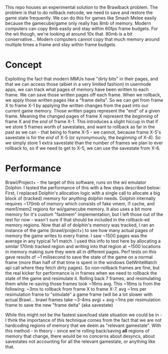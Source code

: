 
This repo houses an experimental solution to the Brawlback problem.
The problem is that to do rollback netcode, we need to save and restore the game state frequently.
We can do this for games like Smash Melee easily because the gamecube/game only really has 8mb of memory.
Modern computers can copy 8mb easily and stay within 60fps frame budgets. For the wii though, we're looking at around 10x that.
80mb is a bit conservative... Modern computers cannot copy that much memory around multiple times a frame and stay within frame budgets.

# Concept
Exploiting the fact that modern MMUs have "dirty bits" in their pages, and that we can access those (albiet in a very limited fashion) in usermode apps, we can track what pages of memory have been written to each frame.
We can save those written pages off each frame. When we rollback, we apply those written pages like a "frame delta".
So we can get from frame X to frame X-1 by applying the written changes from the past into our current game memory.
Those written pages represent the "end" of a given frame. Meaning the changed pages of frame X represent the *beginning* of frame X and the *end* of frame X-1. 
This introduces a slight hiccup in that if we store 5 frames worth of savestates, and want to rollback as far in the past as we can - that being to frame X-5 - we cannot, because frame X-5's savestate is for the *end* of X-5 (or synonymously, the *beginning* of X-4). So we simply store 1 extra savestate than the number of frames we plan to ever rollback to, so if we need to get to X-5, we can use the savestate from X-6.

# Performance
Brawl/Project+ - the target of this software, runs on the wii emulator Dolphin.
I tested the performance of this with a few steps described below:
First, I replaced Dolphin's allocation logic with a single call to allocate a big block of (tracked) memory for anything dolphin needs. Dolphin internally requires ~170mb of memory which consists of fake vmem, l1 cache, and mem1/mem2 regions for wii/gamecube memory. It also uses a bit more memory for it's custom "fastmem" implementation, but I left those out of the test for now - wasn't sure if that should be included in the rollback-ed memory regions.
Now that all of dolphin's memory was tracked, I ran an instance of the game (brawl/project+) to see how many actual pages of memory the game writes to every frame. I saw ~1500 pages was the average in any typical 1v1 match. 
I used this info to test here by allocating a similar 170mb tracked region and writing into that region at ~1500 locations in memory making sure they were all in different pages.
Perf tests on this gave results of ~1 milisecond to save the state of the game on a normal frame (more than half of that time is spent in the windows GetWriteWatch api call where they fetch dirty pages). 
So non-rollback frames are fine, but the real kicker for performance is in frames when we need to rollback the state of the game and resimulate it.
Rolling back 7 frames, and resimulating them while re-saving those frames took ~16ms avg. 
This ~16ms is from the following:
~3ms to rollback from frame X to frame X-7.
avg ~1ms per resimulation frame to "simulate" a game frame (will be a lot slower with actual Brawl... brawl frames take ~3-4ms avg)
+
avg ~1ms per resimulation frame to save the new "frame delta" (aka savestate)

While this might not be the fastest save/load state situation we could be in - I think the importance of this technique comes from the fact that we are not hardcoding regions of memory that we deem as "relevant gamestate". 
With this method - in theory - since we're rolling back/saving **all** regions of memory that change, there would be no concerns about desyncs, about savestates not accounting for all the relevant gamestate, or anything like that.
